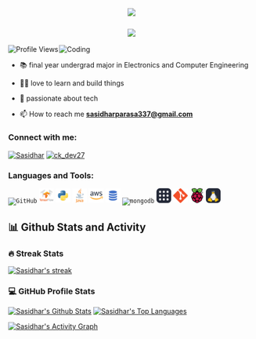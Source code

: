 <!-- [![MasterHead](https://1.bp.blogspot.com/-7A4WynwLsMw/XbBpCXG8fHI/AAAAAAAAMt4/uOa1bpLskYgrwGbllhSu2SDj_Mig8SXJQCLcBGAsYHQ/s1600/2000_600px.gif)](https://rishavchanda.io) -->
<h1 align="center">
  <a href="https://git.io/typing-svg">
    <img src="https://readme-typing-svg.herokuapp.com/?lines=Hello,+There!+👋;This+is+Sasidhar....;Nice+to+meet+you!&center=true&size=30">
  </a>
</h1>
<p align="center">
  <!-- Typing SVG by devchaitanya - https://github.com/devchaitanya/readme-typing-svg -->
  <a href="https://github.com/Sasidhar-Parasa/readme-typing-svg">
    <img src="https://readme-typing-svg.demolab.com/?lines=Aspiring%20AI%20Engineer;Always%20learning%20New%20things;&font=Fira%20Code&center=true&width=440&height=45&color=ffffff&vCenter=true&pause=1000&size=22" />
  </a>
</p>
<img align="left" alt="Profile Views" src="https://komarev.com/ghpvc/?username=Sasidhar-Parasa">
<img align="right" alt="Coding" width="400" src="https://camo.githubusercontent.com/cae12fddd9d6982901d82580bdf321d81fb299141098ca1c2d4891870827bf17/68747470733a2f2f6d69726f2e6d656469756d2e636f6d2f6d61782f313336302f302a37513379765349765f7430696f4a2d5a2e676966">
<br>
<!-- <p align="left"> <img src="https://komarev.com/ghpvc/?username=devchaitanya&label=Profile%20views&color=0e75b6&style=flat" alt="devchaitanya" /> </p> -->

<!-- <p align="left"> <a href="https://twitter.com/ck_dev27" target="blank"><img src="https://img.shields.io/twitter/follow/ck_dev27?logo=twitter&style=for-the-badge" alt="ck_dev27" /></a> </p> -->

- 📚 final year undergrad major in Electronics and Computer Engineering 

- 👨‍💻 love to learn and build things

- 🤖 passionate about tech

- 📫 How to reach me **sasidharparasa337@gmail.com**

<h3 align="left">Connect with me:</h3>
<p align="left">
 <a href="https://www.linkedin.com/in/sasidhar-parasa-085b271b8/" target="blank"><img align="center" src="https://raw.githubusercontent.com/rahuldkjain/github-profile-readme-generator/master/src/images/icons/Social/linked-in-alt.svg" alt="Sasidhar" height="30" width="40" /></a>
<a href="https://sasidhar-parasa.github.io/Portfolio/" target="blank"><img align="center" src="https://raw.githubusercontent.com/rahuldkjain/github-profile-readme-generator/master/src/images/icons/Social/twitter.svg" alt="ck_dev27" height="30" width="40" /></a>
<!-- <a href="https://instagram.com/chaitanya_krishhna" target="blank"><img align="center" src="https://raw.githubusercontent.com/rahuldkjain/github-profile-readme-generator/master/src/images/icons/Social/instagram.svg" alt="chaitanya_krishhna" height="30" width="40" /></a> -->
</p>

<h3 align="left">Languages and Tools:</h3>
<p align="left">
<code><img title="GitHub" height="30" src="https://github.com/zumrudu-anka/zumrudu-anka/blob/master/images/github.svg"></code>
<code><img height="30" src="https://raw.githubusercontent.com/github/explore/80688e429a7d4ef2fca1e82350fe8e3517d3494d/topics/tensorflow/tensorflow.png" alt="javascript"></code>
<code><img height="30" src="https://raw.githubusercontent.com/github/explore/80688e429a7d4ef2fca1e82350fe8e3517d3494d/topics/python/python.png" alt="python"></code>
<code><img height="30" src="https://raw.githubusercontent.com/github/explore/80688e429a7d4ef2fca1e82350fe8e3517d3494d/topics/java/java.png" alt="typescript"></code>
<code><img height="30" src="https://raw.githubusercontent.com/github/explore/80688e429a7d4ef2fca1e82350fe8e3517d3494d/topics/aws/aws.png" alt="aws"></code>
<code><img height="30" src="https://raw.githubusercontent.com/github/explore/80688e429a7d4ef2fca1e82350fe8e3517d3494d/topics/sql/sql.png" alt="sql"></code>
<code><img height="30" src="https://encrypted-tbn0.gstatic.com/images?q=tbn%3AANd9GcSTTzPAw-55ssm1Im594xYZ9eRQu2JylrkYLg&usqp=CAU" alt="mongodb"></code>
<code><img height="30" src="https://github.com/tandpfun/skill-icons/blob/main/icons/ROS-Dark.svg" alt="Ros"></code>
<code><img height="30" src="https://raw.githubusercontent.com/devicons/devicon/master/icons/git/git-original.svg" alt="git"></code>
<code><img height="30" src="https://raw.githubusercontent.com/github/explore/main/topics/raspberry-pi/raspberry-pi.png" alt="raspberry-pi"></code>
<code><img height="30" src="https://github.com/tandpfun/skill-icons/blob/main/icons/Linux-Dark.svg" alt="terminal"></code>

<h2>📊 Github Stats and Activity</h2>

<h3>🔥 Streak Stats</h3>

<!-- GitHub Readme Streak Stats - https://github.com/devchaitanya/github-readme-streak-stats -->
<p>
  <a href="https://github.com/Sasidhar-Parasa/github-readme-streak-stats">
    <img title="🔥 Get streak stats for your profile at git.io/streak-stats" alt="Sasidhar's streak" src="https://streak-stats.demolab.com/?user=Sasidhar-Parasa&theme=monokai-metallian&hide_border=true"/>
  </a>
</p>

<h3>💻 GitHub Profile Stats</h3>

<a href="https://github.com/Sasidhar-Parasa/github-readme-stats"><img alt="Sasidhar's Github Stats" src="https://github-readme-stats.vercel.app/api/?username=Sasidhar-Parasa&show_icons=true&include_all_commits=true&count_private=true&theme=react&hide_border=true&bg_color=1F222E&title_color=F85D7F&icon_color=F8D866" height="192px"/></a>
<a href="https://github.com/sasidhar-parasa/github-readme-stats"><img alt="Sasidhar's Top Languages" src="https://github-readme-stats.vercel.app/api/top-langs/?username=sasidhar-parasa&langs_count=8&layout=compact&theme=react&hide_border=true&bg_color=1F222E&title_color=F85D7F&icon_color=F8D866,Roff" height="130px"/></a>
<br/>

<a href="https://github.com/Sasidhar-Parasa/github-readme-activity-graph"><img alt="Sasidhar's Activity Graph" src="https://github-readme-activity-graph.vercel.app/graph/?username=Sasidhar-Parasa&bg_color=1F222E&color=F8D866&line=F85D7F&point=FFFFFF&hide_border=true" /></a>

